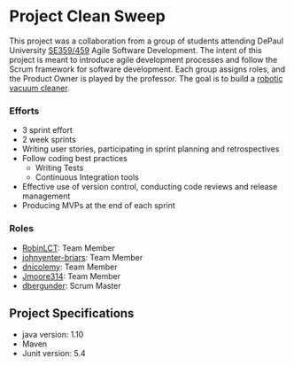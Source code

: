 # Project Clean Sweep
  This project was a collaboration from a group of students attending DePaul University [SE359/459](https://www.cdm.depaul.edu/academics/pages/courseinfo.aspx?CrseId=011115) Agile Software Development.  The intent of this project is meant to introduce agile development processes and follow the Scrum framework for software development. Each group assigns roles, and the Product Owner is played by the professor.  The goal is to build a [robotic vacuum cleaner](files/project.pdf).

### Efforts
  - 3 sprint effort 
  - 2 week sprints 
  - Writing user stories, participating in sprint planning and retrospectives
  - Follow coding best practices
    - Writing Tests
    - Continuous Integration tools
  - Effective use of version control, conducting code reviews and release management
  - Producing MVPs at the end of each sprint
  
### Roles
  - [RobinLCT](https://github.com/RobinLCT): Team Member  
  - [johnyenter-briars](https://github.com/johnyenter-briars): Team Member  
  - [dnicolemy](https://github.com/dnicolemy): Team Member  
  - [Jmoore314](https://github.com/Jmoore314): Team Member  
  - [dbergunder](https://github.com/dbergunder): Scrum Master

## Project Specifications
- java version: 1.10
- Maven
- Junit version: 5.4
